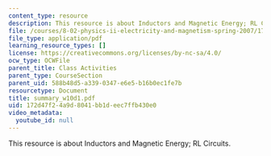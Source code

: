 ```yaml
---
content_type: resource
description: This resource is about Inductors and Magnetic Energy; RL Circuits.
file: /courses/8-02-physics-ii-electricity-and-magnetism-spring-2007/172d47f24a9d8041bb1deec7ffb430e0_summary_w10d1.pdf
file_type: application/pdf
learning_resource_types: []
license: https://creativecommons.org/licenses/by-nc-sa/4.0/
ocw_type: OCWFile
parent_title: Class Activities
parent_type: CourseSection
parent_uid: 588b48d5-a339-0347-e6e5-b16b0ec1fe7b
resourcetype: Document
title: summary_w10d1.pdf
uid: 172d47f2-4a9d-8041-bb1d-eec7ffb430e0
video_metadata:
  youtube_id: null
---
```

This resource is about Inductors and Magnetic Energy; RL Circuits.